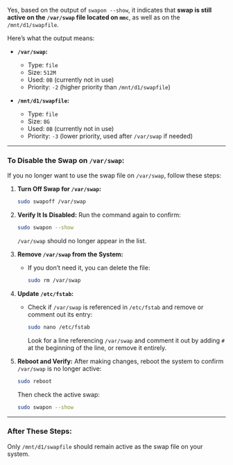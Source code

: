 Yes, based on the output of `swapon --show`, it indicates that **swap is still active on the `/var/swap` file located on `mmc`**, as well as on the `/mnt/d1/swapfile`.

Here’s what the output means:

- **`/var/swap`:**
  - Type: `file`
  - Size: `512M`
  - Used: `0B` (currently not in use)
  - Priority: `-2` (higher priority than `/mnt/d1/swapfile`)

- **`/mnt/d1/swapfile`:**
  - Type: `file`
  - Size: `8G`
  - Used: `0B` (currently not in use)
  - Priority: `-3` (lower priority, used after `/var/swap` if needed)

---

### To Disable the Swap on `/var/swap`:
If you no longer want to use the swap file on `/var/swap`, follow these steps:

1. **Turn Off Swap for `/var/swap`:**
   ```bash
   sudo swapoff /var/swap
   ```

2. **Verify It Is Disabled:**
   Run the command again to confirm:
   ```bash
   sudo swapon --show
   ```
   `/var/swap` should no longer appear in the list.

3. **Remove `/var/swap` from the System:**
   - If you don’t need it, you can delete the file:
     ```bash
     sudo rm /var/swap
     ```

4. **Update `/etc/fstab`:**
   - Check if `/var/swap` is referenced in `/etc/fstab` and remove or comment out its entry:
     ```bash
     sudo nano /etc/fstab
     ```
     Look for a line referencing `/var/swap` and comment it out by adding `#` at the beginning of the line, or remove it entirely.

5. **Reboot and Verify:**
   After making changes, reboot the system to confirm `/var/swap` is no longer active:
   ```bash
   sudo reboot
   ```
   Then check the active swap:
   ```bash
   sudo swapon --show
   ```

---

### After These Steps:
Only `/mnt/d1/swapfile` should remain active as the swap file on your system.